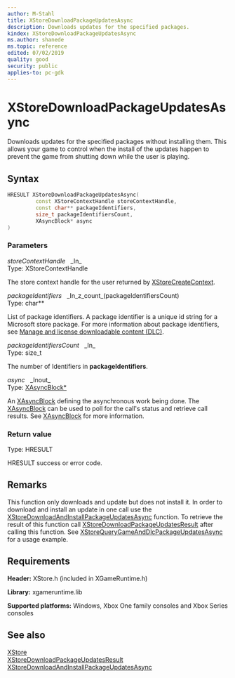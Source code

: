 ```yaml
---
author: M-Stahl
title: XStoreDownloadPackageUpdatesAsync
description: Downloads updates for the specified packages.
kindex: XStoreDownloadPackageUpdatesAsync
ms.author: shanede
ms.topic: reference
edited: 07/02/2019
quality: good
security: public
applies-to: pc-gdk
---
```


# XStoreDownloadPackageUpdatesAsync  

Downloads updates for the specified packages without installing them. This allows your game to control when the install of the updates happen to prevent the game from shutting down while the user is playing.

## Syntax  
  
```cpp
HRESULT XStoreDownloadPackageUpdatesAsync(  
         const XStoreContextHandle storeContextHandle,  
         const char** packageIdentifiers,  
         size_t packageIdentifiersCount,  
         XAsyncBlock* async  
)  
```  
  
### Parameters  
  
*storeContextHandle* &nbsp;&nbsp;\_In\_  
Type: XStoreContextHandle  
  
The store context handle for the user returned by [XStoreCreateContext](xstorecreatecontext.md).  

*packageIdentifiers* &nbsp;&nbsp;\_In\_z\_count\_(packageIdentifiersCount)  
Type: char**  
  
List of package identifiers.
A package identifier is a unique id string for a Microsoft store package. For more information about package identifiers, see [Manage and license downloadable content (DLC)](../../../../commerce/fundamentals/xstore-manage-and-license-optional-packages.md).  
  
*packageIdentifiersCount* &nbsp;&nbsp;\_In\_  
Type: size_t  
  
The number of Identifiers in **packageIdentifiers**.  
  
*async* &nbsp;&nbsp;\_Inout\_  
Type: [XAsyncBlock*](../../xasync/structs/xasyncblock.md)  
  
An [XAsyncBlock](../../xasync/structs/xasyncblock.md) defining the asynchronous work being done. The [XAsyncBlock](../../xasync/structs/xasyncblock.md) can be used to poll for the call's status and retrieve call results. See [XAsyncBlock](../../xasync/structs/xasyncblock.md) for more information.  
  
### Return value
Type: HRESULT
  
HRESULT success or error code.      
  
## Remarks  
  
This function only downloads and update but does not install it. In order to download and install an update in one call use the [XStoreDownloadAndInstallPackageUpdatesAsync](xstoredownloadandinstallpackageupdatesasync.md) function. To retrieve the result of this function call [XStoreDownloadPackageUpdatesResult](xstoredownloadpackageupdatesresult.md) after calling this function. See [XStoreQueryGameAndDlcPackageUpdatesAsync](xstorequerygameanddlcpackageupdatesasync.md) for a usage example.  
  
## Requirements  
  
**Header:** XStore.h (included in XGameRuntime.h)
  
**Library:** xgameruntime.lib
  
**Supported platforms:** Windows, Xbox One family consoles and Xbox Series consoles  
  
## See also  
[XStore](../xstore_members.md)  
[XStoreDownloadPackageUpdatesResult](xstoredownloadpackageupdatesresult.md)  
[XStoreDownloadAndInstallPackageUpdatesAsync](xstoredownloadandinstallpackageupdatesasync.md)  
  